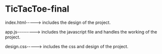 # TicTacToe-final

index.html-----> includes the design of the project.

app.js---------> includes the javascript file and handles the working of the project.

design.css-----> includes the css and design of the project.
